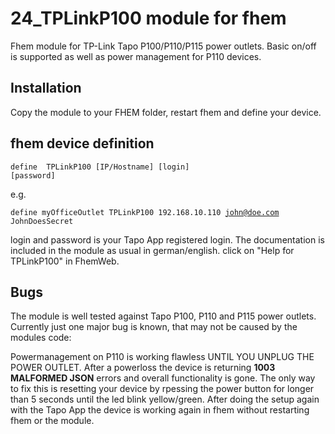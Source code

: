# 24_TPLinkP100 module for fhem
Fhem module for TP-Link Tapo P100/P110/P115 power outlets. Basic on/off is supported as well as power management for P110 devices.

## Installation
Copy the module to your FHEM folder, restart fhem and define your device.

## fhem device definition
<code>define <name> TPLinkP100 [IP/Hostname] [login] [password]</code>

e.g.

<code>define myOfficeOutlet TPLinkP100 192.168.10.110 john@doe.com JohnDoesSecret</code>

login and password is your Tapo App registered login. The documentation is included in the module as usual in german/english. click
on "Help for TPLinkP100" in FhemWeb.

## Bugs
The module is well tested against Tapo P100, P110 and P115 power outlets. Currently just one major bug is known, that may not be caused by the modules code:

Powermanagement on P110 is working flawless UNTIL YOU UNPLUG THE POWER OUTLET.
After a powerloss the device is returning **1003 MALFORMED JSON** errors and overall functionality is gone.
The only way to fix this is resetting your device by rpessing the power button for longer than 5 seconds until the led blink yellow/green.
After doing the setup again with the Tapo App the device is working again in fhem without restarting fhem or the module.
